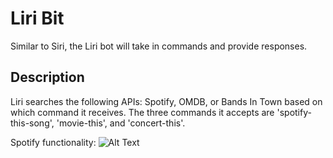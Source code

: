 # Liri Bit
Similar to Siri, the Liri bot will take in commands and provide responses. 

## Description

Liri searches the following APIs: Spotify, OMDB, or Bands In Town based on which command it receives. The three commands it accepts are 'spotify-this-song', 'movie-this', and 'concert-this'.

Spotify functionality: 
![Alt Text](http://g.recordit.co/lU8HJYaO04.gif)


